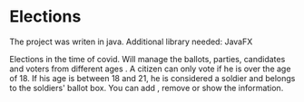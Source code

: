 # Elections

The project was writen in java.
Additional library needed: JavaFX

Elections in the time of covid. Will manage the ballots, parties, candidates and voters from different ages .
A citizen can only vote if he is over the age of 18. If his age is between 18 and 21, he is considered a soldier and belongs to the soldiers' ballot box.
You can add , remove or show the information.


